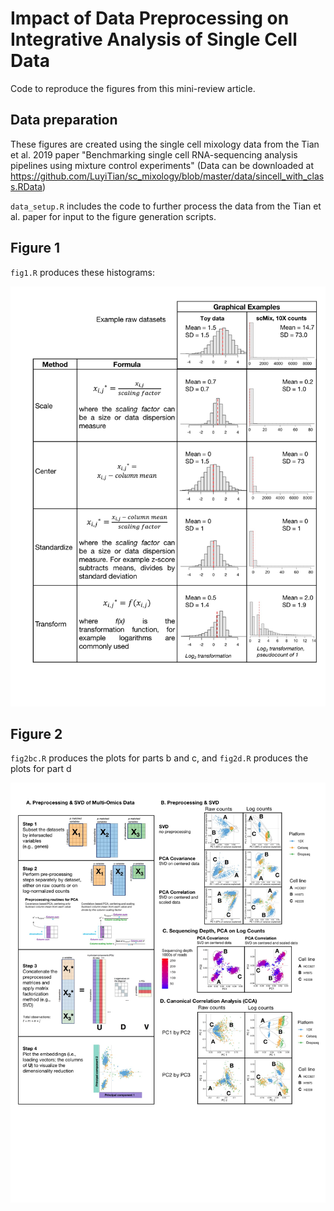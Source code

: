# Impact of Data Preprocessing on Integrative Analysis of Single Cell Data

Code to reproduce the figures from this mini-review article.

## Data preparation

These figures are created using the single cell mixology data from the Tian et al. 2019 paper "Benchmarking single cell RNA-sequencing analysis pipelines using mixture control experiments"
(Data can be downloaded at https://github.com/LuyiTian/sc_mixology/blob/master/data/sincell_with_class.RData)

`data_setup.R` includes the code to further process the data from the Tian et al. paper for input to the figure generation scripts.

## Figure 1

`fig1.R` produces these histograms:

<img src="imgs/Fig1 UPDATED with 10x.jpg" width="600"/>

## Figure 2

`fig2bc.R` produces the plots for parts b and c, and `fig2d.R` produces the plots for part d

<img src="imgs/Fig2 UPDATED.jpg" width="600"/>
